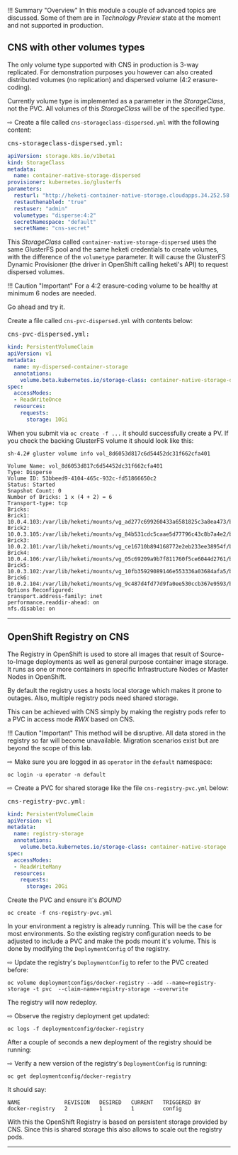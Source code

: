 !!! Summary "Overview"
    In this module a couple of advanced topics are discussed. Some of them are in *Technology Preview* state at the moment and not supported in production.

CNS with other volumes types
----------------------------

The only volume type supported with CNS in production is 3-way replicated.
For demonstration purposes you however can also created distributed volumes (no replication) and dispersed volume (4:2 erasure-coding).

Currently volume type is implemented as a parameter in the *StorageClass*, not the PVC. All volumes of this *StorageClass* will be of the specified type.

&#8680; Create a file called `cns-storageclass-dispersed.yml` with the following content:

<kbd>cns-storageclass-dispersed.yml:</kbd>

```yaml
apiVersion: storage.k8s.io/v1beta1
kind: StorageClass
metadata:
  name: container-native-storage-dispersed
provisioner: kubernetes.io/glusterfs
parameters:
  resturl: "http://heketi-container-native-storage.cloudapps.34.252.58.209.nip.io"
  restauthenabled: "true"
  restuser: "admin"
  volumetype: "disperse:4:2"
  secretNamespace: "default"
  secretName: "cns-secret"
```

This *StorageClass* called `container-native-storage-dispersed` uses the same GlusterFS pool and the same heketi credentials to create volumes, with the difference of the `volumetype` parameter. It will cause the GlusterFS Dynamic Provisioner (the driver in OpenShift calling heketi's API) to request dispersed volumes.

!!! Caution "Important"
    For a 4:2 erasure-coding volume to be healthy at minimum 6 nodes are needed.

Go ahead and try it.

Create a file called `cns-pvc-dispersed.yml` with contents below:

<kbd>cns-pvc-dispersed.yml:</kbd>

```yaml
kind: PersistentVolumeClaim
apiVersion: v1
metadata:
  name: my-dispersed-container-storage
  annotations:
    volume.beta.kubernetes.io/storage-class: container-native-storage-dispersed
spec:
  accessModes:
  - ReadWriteOnce
  resources:
    requests:
      storage: 10Gi
```

When you submit via `oc create -f ...` it should successfully create a PV. If you check the backing GlusterFS volume it should look like this:

```
sh-4.2# gluster volume info vol_8d6053d817c6d54452dc31f662cfa401

Volume Name: vol_8d6053d817c6d54452dc31f662cfa401
Type: Disperse
Volume ID: 53bbeed9-4104-465c-932c-fd51866650c2
Status: Started
Snapshot Count: 0
Number of Bricks: 1 x (4 + 2) = 6
Transport-type: tcp
Bricks:
Brick1: 10.0.4.103:/var/lib/heketi/mounts/vg_ad277c699260433a6581825c3a8ea473/brick_2f2ead6e4155bf9d9f22ece3907acc34/brick
Brick2: 10.0.3.105:/var/lib/heketi/mounts/vg_84b531cdc5caae5d77796c43c8b7a4e2/brick_015564bbb1f050ba0f9333f313acd038/brick
Brick3: 10.0.2.101:/var/lib/heketi/mounts/vg_ce16710b894168772e2eb233ee38954f/brick_b5465eb7d31637e11e71ecd55c9569d4/brick
Brick4: 10.0.4.106:/var/lib/heketi/mounts/vg_05c69209a9b7f811760f5ce6044d2761/brick_cfe699588b5e73f73751e34592d9bec8/brick
Brick5: 10.0.3.102:/var/lib/heketi/mounts/vg_10fb35929089146e553336a03684afa5/brick_04dee99af2ad858054c10da6292858ff/brick
Brick6: 10.0.2.104:/var/lib/heketi/mounts/vg_9c487d4fd77d9fa0ee530ccb367e9593/brick_e67015b2aa9522a10682508e23e2837d/brick
Options Reconfigured:
transport.address-family: inet
performance.readdir-ahead: on
nfs.disable: on
```

---

OpenShift Registry on CNS
-------------------------

The Registry in OpenShift is used to store all images that result of Source-to-Image deployments as well as general purpose container image storage.
It runs as one or more containers in specific Infrastructure Nodes or Master Nodes in OpenShift.

By default the registry uses a hosts local storage which makes it prone to outages. Also, multiple registry pods need shared storage.

This can be achieved with CNS simply by making the registry pods refer to a PVC in access mode *RWX* based on CNS.

!!! Caution "Important"
    This method will be disruptive. All data stored in the registry so far will become unavailable.
    Migration scenarios exist but are beyond the scope of this lab.

&#8680; Make sure you are logged in as `operator` in the `default` namespace:

    oc login -u operator -n default

&#8680; Create a PVC for shared storage like the file `cns-registry-pvc.yml` below:

<kbd>cns-registry-pvc.yml:</kbd>
```yaml
kind: PersistentVolumeClaim
apiVersion: v1
metadata:
  name: registry-storage
  annotations:
    volume.beta.kubernetes.io/storage-class: container-native-storage
spec:
  accessModes:
  - ReadWriteMany
  resources:
    requests:
      storage: 20Gi
```

Create the PVC and ensure it's *BOUND*

    oc create -f cns-registry-pvc.yml

In your environment a registry is already running. This will be the case for most environments. So the existing registry configuration needs to be adjusted to include a PVC and make the pods mount it's volume.
This is done by modifying the `DeploymentConfig` of the registry.

&#8680; Update the registry's `DeploymentConfig` to refer to the PVC created before:

    oc volume deploymentconfigs/docker-registry --add --name=registry-storage -t pvc  --claim-name=registry-storage --overwrite

The registry will now redeploy.

&#8680; Observe the registry deployment get updated:

    oc logs -f deploymentconfig/docker-registry

After a couple of seconds a new deployment of the registry should be running:

&#8680; Verify a new version of the registry's `DeploymentConfig` is running:

    oc get deploymentconfig/docker-registry

It should say:

    NAME              REVISION   DESIRED   CURRENT   TRIGGERED BY
    docker-registry   2          1         1         config

With this the OpenShift Registry is based on persistent storage provided by CNS. Since this is shared storage this also allows to scale out the registry pods.

---
